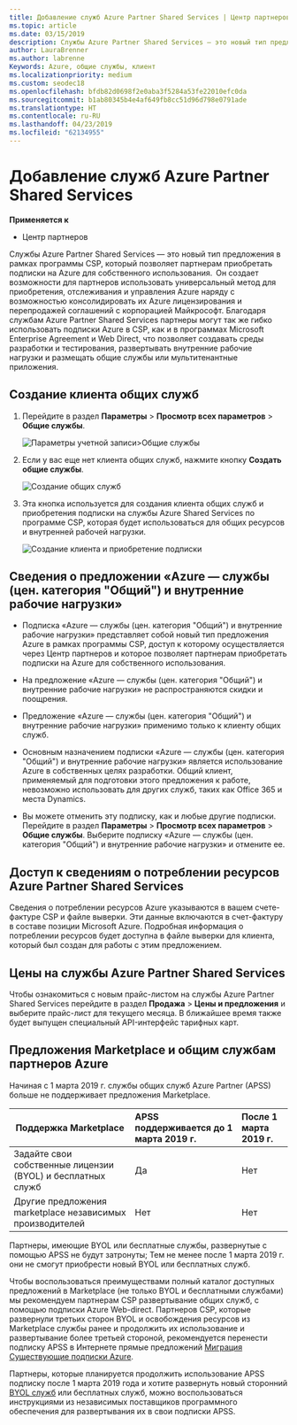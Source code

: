 ```yaml
---
title: Добавление служб Azure Partner Shared Services | Центр партнеров
ms.topic: article
ms.date: 03/15/2019
description: Службы Azure Partner Shared Services — это новый тип предложения в рамках программы CSP, который позволяет партнерам приобретать подписки на Azure для собственного использования.
author: LauraBrenner
ms.author: labrenne
Keywords: Azure, общие службы, клиент
ms.localizationpriority: medium
ms.custom: seodec18
ms.openlocfilehash: bfdb82d0698f2e0aba3f5284a53fe22010efc0da
ms.sourcegitcommit: b1ab80345b4e4af649fb8cc51d96d798e0791ade
ms.translationtype: HT
ms.contentlocale: ru-RU
ms.lasthandoff: 04/23/2019
ms.locfileid: "62134955"
---
```

# <a name="add-azure-partner-shared-services"></a>Добавление служб Azure Partner Shared Services

**Применяется к**

-  Центр партнеров

Службы Azure Partner Shared Services — это новый тип предложения в рамках программы CSP, который позволяет партнерам приобретать подписки на Azure для собственного использования.  Он создает возможности для партнеров использовать универсальный метод для приобретения, отслеживания и управления Azure наряду с возможностью консолидировать их Azure лицензирования и перепродажей соглашений с корпорацией Майкрософт. Благодаря службам Azure Partner Shared Services партнеры могут так же гибко использовать подписки Azure в CSP, как и в программах Microsoft Enterprise Agreement и Web Direct, что позволяет создавать среды разработки и тестирования, развертывать внутренние рабочие нагрузки и размещать общие службы или мультитенантные приложения.  

## <a name="create-the-shared-services-tenant"></a>Создание клиента общих служб

1. Перейдите в раздел **Параметры** > **Просмотр всех параметров** > **Общие службы**.

    ![**Параметры учетной записи**>**Общие службы**](images/sharedservices2.png)

2. Если у вас еще нет клиента общих служб, нажмите кнопку **Создать общие службы**.

    ![Создание общих служб](images/sharedservices3.png)

3. Эта кнопка используется для создания клиента общих служб и приобретения подписки на службы Azure Shared Services по программе CSP, которая будет использоваться для общих ресурсов и внутренней рабочей нагрузки.

    ![Создание клиента и приобретение подписки](images/sharedservices5.png)

## <a name="about-the-azure--internalshared-services-offer"></a>Сведения о предложении «Azure — службы (цен. категория "Общий") и внутренние рабочие нагрузки»

- Подписка «Azure — службы (цен. категория "Общий") и внутренние рабочие нагрузки» представляет собой новый тип предложения Azure в рамках программы CSP, доступ к которому осуществляется через Центр партнеров и которое позволяет партнерам приобретать подписки на Azure для собственного использования. 

- На предложение «Azure — службы (цен. категория "Общий") и внутренние рабочие нагрузки» не распространяются скидки и поощрения.

- Предложение «Azure — службы (цен. категория "Общий") и внутренние рабочие нагрузки» применимо только к клиенту общих служб.

- Основным назначением подписки «Azure — службы (цен. категория "Общий") и внутренние рабочие нагрузки» является использование Azure в собственных целях разработки. Общий клиент, применяемый для подготовки этого предложения к работе, невозможно использовать для других служб, таких как Office 365 и места Dynamics. 

- Вы можете отменить эту подписку, как и любые другие подписки. Перейдите в раздел **Параметры** > **Просмотр всех параметров** > **Общие службы**. Выберите подписку «Azure — службы (цен. категория "Общий") и внутренние рабочие нагрузки» и отмените ее.

## <a name="accessing-azure-partner-shared-services-consumption-details"></a>Доступ к сведениям о потреблении ресурсов Azure Partner Shared Services

Сведения о потреблении ресурсов Azure указываются в вашем счете-фактуре CSP и файле выверки. Эти данные включаются в счет-фактуру в составе позиции Microsoft Azure. Подробная информация о потреблении ресурсов будет доступна в файле выверки для клиента, который был создан для работы с этим предложением. 

## <a name="azure-partner-shared-services-pricing"></a>Цены на службы Azure Partner Shared Services

Чтобы ознакомиться с новым прайс-листом на службы Azure Partner Shared Services перейдите в раздел **Продажа** > **Цены и предложения** и выберите прайс-лист для текущего месяца. В ближайшее время также будет выпущен специальный API-интерфейс тарифных карт.

## <a name="marketplace-offers-and-azure-partner-shared-services"></a>Предложения Marketplace и общим службам партнеров Azure

Начиная с 1 марта 2019 г. службы общих служб Azure Partner (APSS) больше не поддерживает предложения Marketplace.   

|**Поддержка Marketplace**   |**APSS поддерживается до 1 марта 2019 г.**|**После 1 марта 2019 г.**|
|---------------------------|:----------------------------|:-------------------|
|Задайте свои собственные лицензии (BYOL) и бесплатных служб   | Да   | Нет|
|Другие предложения marketplace независимых производителей   | Нет   |Нет|


Партнеры, имеющие BYOL или бесплатные службы, развернутые с помощью APSS не будут затронуты; Тем не менее после 1 марта 2019 г. они не смогут приобрести новый BYOL или бесплатных служб. 

Чтобы воспользоваться преимуществами полный каталог доступных предложений в Marketplace (не только BYOL и бесплатными службами) мы рекомендуем партнерам CSP развертывание общих служб, с помощью подписки Azure Web-direct.  Партнеров CSP, которые развернули третьих сторон BYOL и освобождения ресурсов из Marketplace службы ранее и продолжить их использование и развертывание более третьей стороной, рекомендуется перенести подписку APSS в Интернете прямые предложений [Миграция Существующие подписки Azure](https://docs.microsoft.com/azure/cloud-solution-provider/migration/migration#migrating-existing-azure-subscriptions).

Партнеры, которые планируется продолжить использование APSS подписку после 1 марта 2019 года и хотите развернуть новый сторонний [BYOL служб](https://azuremarketplace.microsoft.com/marketplace/apps?filters=byol) или бесплатных служб, можно воспользоваться инструкциями из независимых поставщиков программного обеспечения для развертывания их в свои подписки APSS.

